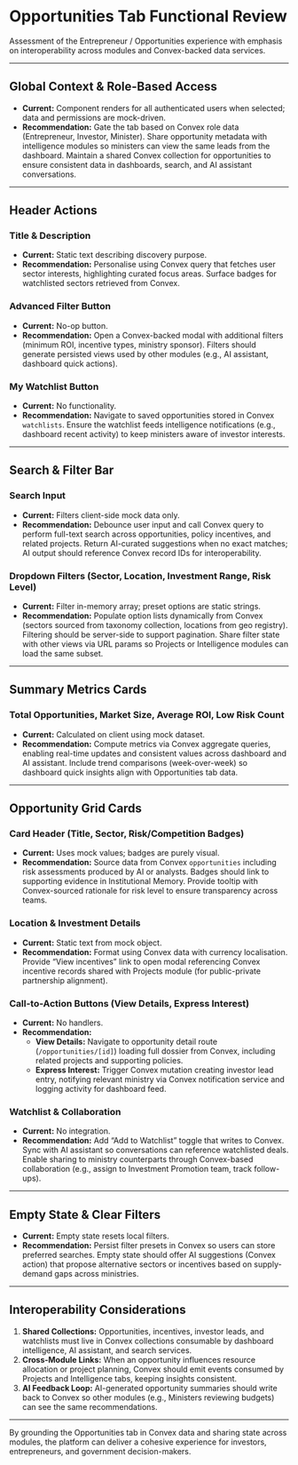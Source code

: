 # Opportunities Tab Functional Review

Assessment of the Entrepreneur / Opportunities experience with emphasis on interoperability across modules and Convex-backed data services.

---

## Global Context & Role-Based Access
- **Current:** Component renders for all authenticated users when selected; data and permissions are mock-driven.
- **Recommendation:** Gate the tab based on Convex role data (Entrepreneur, Investor, Minister). Share opportunity metadata with intelligence modules so ministers can view the same leads from the dashboard. Maintain a shared Convex collection for opportunities to ensure consistent data in dashboards, search, and AI assistant conversations.

---

## Header Actions

### Title & Description
- **Current:** Static text describing discovery purpose.
- **Recommendation:** Personalise using Convex query that fetches user sector interests, highlighting curated focus areas. Surface badges for watchlisted sectors retrieved from Convex.

### Advanced Filter Button
- **Current:** No-op button.
- **Recommendation:** Open a Convex-backed modal with additional filters (minimum ROI, incentive types, ministry sponsor). Filters should generate persisted views used by other modules (e.g., AI assistant, dashboard quick actions).

### My Watchlist Button
- **Current:** No functionality.
- **Recommendation:** Navigate to saved opportunities stored in Convex `watchlists`. Ensure the watchlist feeds intelligence notifications (e.g., dashboard recent activity) to keep ministers aware of investor interests.

---

## Search & Filter Bar

### Search Input
- **Current:** Filters client-side mock data only.
- **Recommendation:** Debounce user input and call Convex query to perform full-text search across opportunities, policy incentives, and related projects. Return AI-curated suggestions when no exact matches; AI output should reference Convex record IDs for interoperability.

### Dropdown Filters (Sector, Location, Investment Range, Risk Level)
- **Current:** Filter in-memory array; preset options are static strings.
- **Recommendation:** Populate option lists dynamically from Convex (sectors sourced from taxonomy collection, locations from geo registry). Filtering should be server-side to support pagination. Share filter state with other views via URL params so Projects or Intelligence modules can load the same subset.

---

## Summary Metrics Cards

### Total Opportunities, Market Size, Average ROI, Low Risk Count
- **Current:** Calculated on client using mock dataset.
- **Recommendation:** Compute metrics via Convex aggregate queries, enabling real-time updates and consistent values across dashboard and AI assistant. Include trend comparisons (week-over-week) so dashboard quick insights align with Opportunities tab data.

---

## Opportunity Grid Cards

### Card Header (Title, Sector, Risk/Competition Badges)
- **Current:** Uses mock values; badges are purely visual.
- **Recommendation:** Source data from Convex `opportunities` including risk assessments produced by AI or analysts. Badges should link to supporting evidence in Institutional Memory. Provide tooltip with Convex-sourced rationale for risk level to ensure transparency across teams.

### Location & Investment Details
- **Current:** Static text from mock object.
- **Recommendation:** Format using Convex data with currency localisation. Provide “View incentives” link to open modal referencing Convex incentive records shared with Projects module (for public-private partnership alignment).

### Call-to-Action Buttons (View Details, Express Interest)
- **Current:** No handlers.
- **Recommendation:**
  - **View Details:** Navigate to opportunity detail route (`/opportunities/[id]`) loading full dossier from Convex, including related projects and supporting policies.
  - **Express Interest:** Trigger Convex mutation creating investor lead entry, notifying relevant ministry via Convex notification service and logging activity for dashboard feed.

### Watchlist & Collaboration
- **Current:** No integration.
- **Recommendation:** Add “Add to Watchlist” toggle that writes to Convex. Sync with AI assistant so conversations can reference watchlisted deals. Enable sharing to ministry counterparts through Convex-based collaboration (e.g., assign to Investment Promotion team, track follow-ups).

---

## Empty State & Clear Filters
- **Current:** Empty state resets local filters.
- **Recommendation:** Persist filter presets in Convex so users can store preferred searches. Empty state should offer AI suggestions (Convex action) that propose alternative sectors or incentives based on supply-demand gaps across ministries.

---

## Interoperability Considerations
1. **Shared Collections:** Opportunities, incentives, investor leads, and watchlists must live in Convex collections consumable by dashboard intelligence, AI assistant, and search services.
2. **Cross-Module Links:** When an opportunity influences resource allocation or project planning, Convex should emit events consumed by Projects and Intelligence tabs, keeping insights consistent.
3. **AI Feedback Loop:** AI-generated opportunity summaries should write back to Convex so other modules (e.g., Ministers reviewing budgets) can see the same recommendations.

---

By grounding the Opportunities tab in Convex data and sharing state across modules, the platform can deliver a cohesive experience for investors, entrepreneurs, and government decision-makers.



